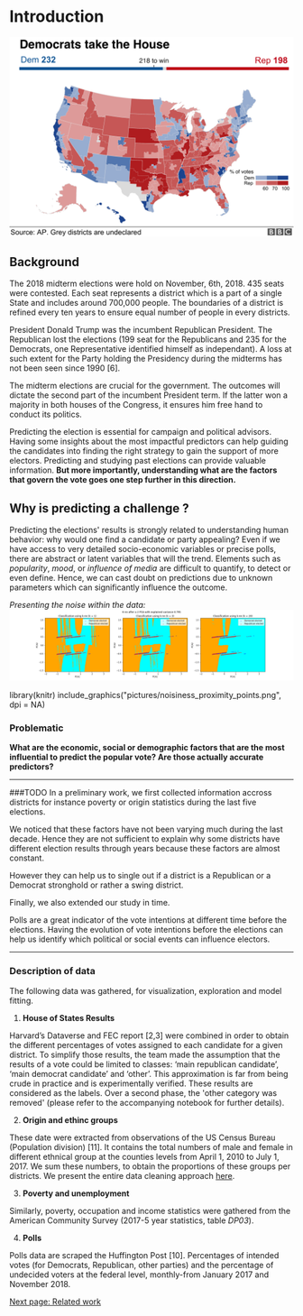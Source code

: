# Introduction
![2018 final results](pictures/all_results.png)

## Background
The 2018 midterm elections were hold on November, 6th, 2018. 435 seats were contested. Each seat represents a district which is a part of a single State and includes around 700,000 people. The boundaries of a district is refined every ten years to ensure equal number of people in every districts.

President Donald Trump was the incumbent Republican President. The Republican lost the elections (199 seat for the Republicans and 235 for the Democrats, one Representative identified himself as independant). A loss at such extent for the Party holding the Presidency during the midterms has not been seen since 1990 [6].

The midterm elections are crucial for the government. The outcomes will dictate the second part of the incumbent President term. If the latter won a majority in both houses of the Congress, it ensures him free hand to conduct its politics.

Predicting the election is essential for campaign and political advisors. Having some insights about the most impactful predictors can help guiding the candidates into finding the right strategy to gain the support of more electors. Predicting and studying past elections can provide valuable information. **But more importantly, understanding what are the factors that govern the vote goes one step further in this direction.**

## Why is predicting a challenge ?
Predicting the elections' results is strongly related to understanding human behavior: why would one find a candidate or party appealing?  Even if we have access to very detailed socio-economic variables or precise polls, there are abstract or latent variables that will the trend. Elements such as _popularity_, _mood_, or _influence of media_ are difficult to quantify, to detect or even define. Hence, we can cast doubt on predictions due to unknown parameters which can significantly influence the outcome.

_Presenting the noise within the data:_
![alt text](pictures/noisiness_proximity_points.png "Illustration of the noise within the dataset")

library(knitr)
include_graphics("pictures/noisiness_proximity_points.png", dpi = NA)

### Problematic
**What are the economic, social or demographic factors that are the most influential to predict the popular vote? Are those actually accurate predictors?**
_____________________
###TODO
In a preliminary work, we first collected information accross districts for instance poverty or origin statistics during the last five elections. 

We noticed that these factors have not been varying much during the last decade. Hence they are not sufficient to explain why some districts have different election results through years because these factors are almost constant. 

However they can help us to single out if a district is a Republican or a Democrat stronghold or rather a swing district. 

Finally, we also extended our study in time. 

Polls are a great indicator of the vote intentions at different time before the elections. Having the evolution of vote intentions before the elections can help us identify which political or social events can influence electors.
_______________
### Description of data
The following data was gathered, for visualization, exploration and model fitting. 

1. **House of States Results**

Harvard’s Dataverse and FEC report [2,3]  were combined in order to obtain the different percentages of votes assigned to each candidate for a given district. To simplify those results, the team made the assumption that the results of a vote could be limited to classes: ‘main republican candidate’, ‘main democrat candidate’ and ‘other’. This approximation is far from being crude in practice and is experimentally verified. These results are considered as the labels. Over a second phase, the 'other category was removed' (please refer to the accompanying notebook for further details).

2. **Origin and ethinc groups**

These date were extracted from observations of the US Census Bureau (Population division) [11]. It contains the total numbers of male and female in different ethnical group at the counties levels from April 1, 2010 to July 1, 2017. We sum these numbers, to obtain the proportions of these groups per districts. We present the entire data cleaning approach [here](https://github.com/tguens/cs109-project).

3. **Poverty and unemployment**

Similarly, poverty, occupation and income statistics were gathered from the American Community Survey (2017-5 year statistics, table _DP03_).

4. **Polls** 

Polls data are scraped the Huffington Post [10]. Percentages of intended votes (for Democrats, Republican, other parties) and the percentage of undecided voters at the federal level, monthly-from January 2017 and November 2018.

[Next page: Related work](https://tguens.github.io/understand-predict-winner.github.io/relatedwork.html)
